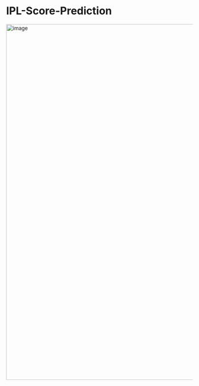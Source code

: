 # IPL-Score-Prediction
<img width="960" alt="image" src="https://github.com/regnna/IPL-Score-Prediction/assets/85054086/9b978adb-288a-4ebb-84cc-069db6529c3b">
